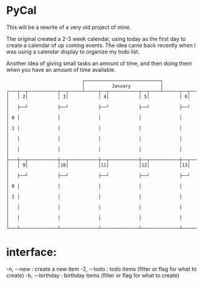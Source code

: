 # PyCal

This will be a rewrite of a very old project of mine.

The original created a 2-3 week calendar, using today as the first day to create a calendar of up coming events.
The idea came back recently when I was using a calendar display to organize my todo list.

Another idea of giving small tasks an amount of time, and then doing them when you have an amount of time available.

```
                            ┌────────────────────────────┐
                            │          January           │
┌───┬──┬───────────┬──┬─────┴─────┬──┬───────────┬──┬────┴──────┬──┬───────────┐
│   │ 2│           │ 3│           │ 4│           │ 5│           │ 6│           │
│   ├──┘           ├──┘           ├──┘           ├──┘           ├──┘           │
│ 0 │              │              │              │              │              │
│ 1 │              │              │              │              │              │
│   │              │              │              │              │              │
│   │              │              │              │              │              │
├───┼──┬───────────┼──┬───────────┼──┬───────────┼──┬───────────┼──┬───────────┤
│   │ 9│           │10│           │11│           │12│           │13│           │
│   ├──┘           ├──┘           ├──┘           ├──┘           ├──┘           │
│ 0 │              │              │              │              │              │
│ 2 │              │              │              │              │              │
│   │              │              │              │              │              │
│   │              │              │              │              │              │
└───┴──────────────┴──────────────┴──────────────┴──────────────┴──────────────┘
```


# interface:

-n, --new	      : create a new item
-2, --todo        : todo items (filter or flag for what to create)
-b, --birthday    : birthday items (filter or flag for what to create)
